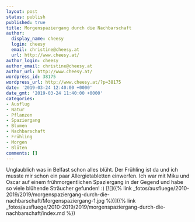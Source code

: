 ```yaml
---
layout: post
status: publish
published: true
title: Morgenspaziergang durch die Nachbarschaft
author:
  display_name: cheesy
  login: cheesy
  email: christine@cheesy.at
  url: http://www.cheesy.at/
author_login: cheesy
author_email: christine@cheesy.at
author_url: http://www.cheesy.at/
wordpress_id: 38175
wordpress_url: http://www.cheesy.at/?p=38175
date: '2019-03-24 12:40:00 +0000'
date_gmt: '2019-03-24 11:40:00 +0000'
categories:
- Ausflug
- Natur
- Pflanzen
- Spaziergang
- Blumen
- Nachbarschaft
- Frühling
- Morgen
- Blüten
comments: []
---
```

Unglaublich was in Belfast schon alles blüht. Der Frühling ist da und ich musste mir schon ein paar Allergietabletten einwerfen. Ich war mit Miku und Oscar auf einem frühmorgentlichen Spaziergang in der Gegend und habe so viele blühende Sträucher gefunden! :)
[![]({% link _fotos/ausfluege/2010-2019/2019/morgenspaziergang-durch-die-nachbarschaft/Morgenspaziergang-1.jpg %})]({% link _fotos/ausfluege/2010-2019/2019/morgenspaziergang-durch-die-nachbarschaft/index.md %})

